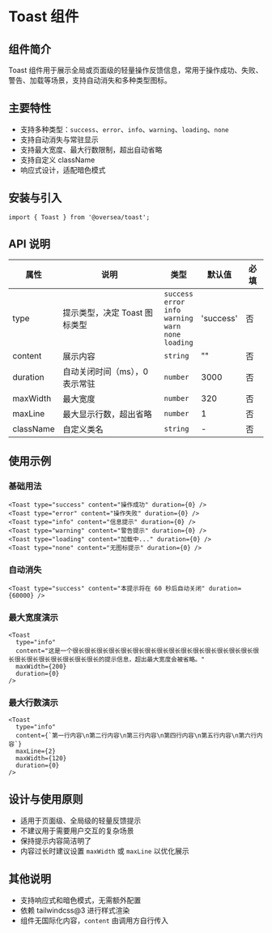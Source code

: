 # Toast 组件

## 组件简介

Toast 组件用于展示全局或页面级的轻量操作反馈信息，常用于操作成功、失败、警告、加载等场景，支持自动消失和多种类型图标。

## 主要特性
- 支持多种类型：`success`、`error`、`info`、`warning`、`loading`、`none`
- 支持自动消失与常驻显示
- 支持最大宽度、最大行数限制，超出自动省略
- 支持自定义 className
- 响应式设计，适配暗色模式

## 安装与引入

```tsx
import { Toast } from '@oversea/toast';
```

## API 说明

| 属性      | 说明         | 类型         | 默认值 | 必填 |
|-----------|--------------|--------------|--------|------|
| type      | 提示类型，决定 Toast 图标类型 | `success`<br>`error`<br>`info`<br>`warning`<br>`warn`<br>`none`<br>`loading` | 'success' | 否   |
| content   | 展示内容     | `string`       | ""      | 否   |
| duration  | 自动关闭时间（ms），0 表示常驻 | `number` | 3000   | 否   |
| maxWidth  | 最大宽度     | `number`       | 320    | 否   |
| maxLine   | 最大显示行数，超出省略 | `number` | 1      | 否   |
| className | 自定义类名   | `string`       | -      | 否   |

## 使用示例

### 基础用法

```tsx
<Toast type="success" content="操作成功" duration={0} />
<Toast type="error" content="操作失败" duration={0} />
<Toast type="info" content="信息提示" duration={0} />
<Toast type="warning" content="警告提示" duration={0} />
<Toast type="loading" content="加载中..." duration={0} />
<Toast type="none" content="无图标提示" duration={0} />
```

### 自动消失

```tsx
<Toast type="success" content="本提示将在 60 秒后自动关闭" duration={60000} />
```

### 最大宽度演示

```tsx
<Toast
  type="info"
  content="这是一个很长很长很长很长很长很长很长很长很长很长很长很长很长很长很长很长很长很长很长很长很长很长很长的提示信息，超出最大宽度会被省略。"
  maxWidth={200}
  duration={0}
/>
```

### 最大行数演示

```tsx
<Toast
  type="info"
  content={`第一行内容\n第二行内容\n第三行内容\n第四行内容\n第五行内容\n第六行内容`}
  maxLine={2}
  maxWidth={120}
  duration={0}
/>
```

## 设计与使用原则
- 适用于页面级、全局级的轻量反馈提示
- 不建议用于需要用户交互的复杂场景
- 保持提示内容简洁明了
- 内容过长时建议设置 `maxWidth` 或 `maxLine` 以优化展示

## 其他说明
- 支持响应式和暗色模式，无需额外配置
- 依赖 tailwindcss@3 进行样式渲染
- 组件无国际化内容，`content` 由调用方自行传入
